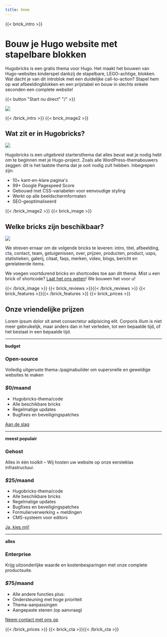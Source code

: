 ```yaml
---
title: Home
---
```

{{< brick_intro >}}

# Bouw je Hugo website met stapelbare blokken

Hugobricks is een gratis thema voor Hugo. Het maakt het bouwen van Hugo-websites kinderspel dankzij de stapelbare, LEGO-achtige, blokken. Wat dacht je van dit introblok met een duidelijke call-to-action? Stapel hem op wat afbeeldingblokken en een prijstabel en bouw in slechts enkele seconden een complete website!

{{< button "Start nu direct" "/" >}}

![](/uploads/illustrations/cuate/assets.svg)

{{< /brick_intro >}}
{{< brick_image2 >}}

## Wat zit er in Hugobricks?

![](/uploads/illustrations/cuate/responsive.svg)

Hugobricks is een uitgebreid startersthema dat alles bevat wat je nodig hebt om te beginnen met je Hugo-project. Zoals alle WordPress-themabouwers zeggen: dit is het laatste thema dat je ooit nodig zult hebben. Inbegrepen zijn:

- 10+ kant-en-klare pagina's
- 99+ Google Pagespeed Score
- Gebouwd met CSS-variabelen voor eenvoudige styling
- Werkt op alle beeldschermformaten
- SEO-geoptimaliseerd

{{< /brick_image2 >}}
{{< brick_image >}}

## Welke bricks zijn beschikbaar?

![](/uploads/illustrations/cuate/version-control.svg)

We streven ernaar om de volgende bricks te leveren: intro, titel, afbeelding, cta, contact, team, getuigenissen, over, prijzen, producten, product, usps, statistieken, galerij, citaat, faqs, merken, video, blogs, bericht en gerelateerde items.

We voegen voortdurend bricks en shortcodes toe aan dit thema. Mist u een brick of shortcode? [Laat het ons weten](/contact/)! We bouwen het voor u!

{{< /brick_image >}}
{{< brick_reviews >}}{{< /brick_reviews >}}
{{< brick_features >}}{{< /brick_features >}}
{{< brick_prices >}} 

## Onze vriendelijke prijzen 

Lorem ipsum dolor sit amet consectetur adipisicing elit. Corporis illum is niet meer gebruikelijk, maar anders dan in het verleden, tot een bepaalde tijd, of het bestaat in een bepaalde tijd.

---

**budget**
### Open-source

Volledig uitgeruste thema-/paginabuilder om supersnelle en geweldige websites te maken

### _$_**0**/maand

- Hugobricks-thema/code
- Alle beschikbare bricks
- Regelmatige updates
- Bugfixes en beveiligingspatches

[Aan de slag](/get-started/)

---

**meest populair**

### Gehost

Alles in één toolkit – Wij hosten uw website op onze eersteklas infrastructuur.

### _$_**25**/maand

- Hugobricks-thema/code
- Alle beschikbare bricks
- Regelmatige updates
- Bugfixes en beveiligingspatches
- Formulierverwerking + meldingen
- CMS-systeem voor editors

[Ja, kies mij!](/get-started/)

---

**alles**

### Enterprise

Krijg uitzonderlijke waarde en kostenbesparingen met onze complete productsuite.

### _$_**75**/maand

- Alle andere functies plus:
- Ondersteuning met hoge prioriteit
- Thema-aanpassingen
- Aangepaste stenen (op aanvraag)

[Neem contact met ons op](/get-started/)

{{< /brick_prices >}}
{{< brick_cta >}}{{< /brick_cta >}}
